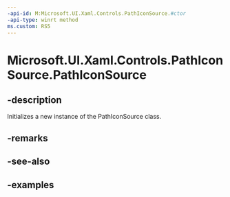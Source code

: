 ```yaml
---
-api-id: M:Microsoft.UI.Xaml.Controls.PathIconSource.#ctor
-api-type: winrt method
ms.custom: RS5
---
```

<!-- Method syntax.
public PathIconSource.PathIconSource()
-->

# Microsoft.UI.Xaml.Controls.PathIconSource.PathIconSource


## -description

Initializes a new instance of the PathIconSource class.


## -remarks


## -see-also


## -examples


